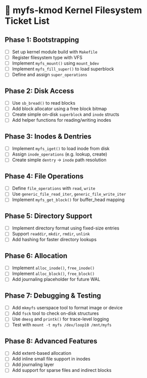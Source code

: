 # 🧠 myfs-kmod Kernel Filesystem Ticket List

## Phase 1: Bootstrapping
- [ ] Set up kernel module build with `Makefile`
- [ ] Register filesystem type with VFS
- [ ] Implement `myfs_mount()` using `mount_bdev`
- [ ] Implement `myfs_fill_super()` to load superblock
- [ ] Define and assign `super_operations`

## Phase 2: Disk Access
- [ ] Use `sb_bread()` to read blocks
- [ ] Add block allocator using a free block bitmap
- [ ] Create simple on-disk `superblock` and `inode` structs
- [ ] Add helper functions for reading/writing inodes

## Phase 3: Inodes & Dentries
- [ ] Implement `myfs_iget()` to load inode from disk
- [ ] Assign `inode_operations` (e.g. lookup, create)
- [ ] Create simple `dentry` → `inode` path resolution

## Phase 4: File Operations
- [ ] Define `file_operations` with `read`, `write`
- [ ] Use `generic_file_read_iter`, `generic_file_write_iter`
- [ ] Implement `myfs_get_block()` for buffer_head mapping

## Phase 5: Directory Support
- [ ] Implement directory format using fixed-size entries
- [ ] Support `readdir`, `mkdir`, `rmdir`, `unlink`
- [ ] Add hashing for faster directory lookups

## Phase 6: Allocation
- [ ] Implement `alloc_inode()`, `free_inode()`
- [ ] Implement `alloc_block()`, `free_block()`
- [ ] Add journaling placeholder for future WAL

## Phase 7: Debugging & Testing
- [ ] Add `mkmyfs` userspace tool to format image or device
- [ ] Add `fsck` tool to check on-disk structures
- [ ] Use `dmesg` and `printk()` for trace-level logging
- [ ] Test with `mount -t myfs /dev/loop10 /mnt/myfs`

## Phase 8: Advanced Features
- [ ] Add extent-based allocation
- [ ] Add inline small file support in inodes
- [ ] Add journaling layer
- [ ] Add support for sparse files and indirect blocks
